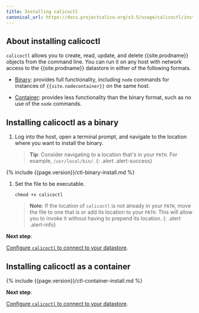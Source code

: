 ```yaml
---
title: Installing calicoctl
canonical_url: https://docs.projectcalico.org/v3.5/usage/calicoctl/install
---
```


## About installing calicoctl

`calicoctl` allows you to create, read, update, and delete {{site.prodname}} objects 
from the command line. You can run it on any host with network access to the 
{{site.prodname}} datastore in either of the following formats. 

- [Binary](#installing-calicoctl-as-a-binary): provides full functionality, including
`node` commands for instances of `{{site.nodecontainer}}` on the same host.

- [Container](#installing-calicoctl-as-a-container): provides less functionality than 
the binary format, such as no use of the `node` commands.


## Installing calicoctl as a binary

1. Log into the host, open a terminal prompt, and navigate to the location where
you want to install the binary. 

   > **Tip**: Consider navigating to a location that's in your `PATH`. For example, 
   > `/usr/local/bin/`.
   {: .alert .alert-success}

{% include {{page.version}}/ctl-binary-install.md %}

1. Set the file to be executable.

   ```
   chmod +x calicoctl
   ```

   > **Note**: If the location of `calicoctl` is not already in your `PATH`, move the file
   > to one that is or add its location to your `PATH`. This will allow you to invoke it
   > without having to prepend its location.
   {: .alert .alert-info}
   
**Next step**:

[Configure `calicoctl` to connect to your datastore](/{{page.version}}/usage/calicoctl/configure/).


## Installing calicoctl as a container

{% include {{page.version}}/ctl-container-install.md %}

**Next step**:

[Configure `calicoctl` to connect to your datastore](/{{page.version}}/usage/calicoctl/configure/).
